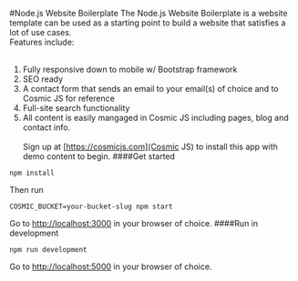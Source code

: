 #Node.js Website Boilerplate
The Node.js Website Boilerplate is a website template can be used as a starting point to build a website that satisfies a lot of use cases.<br />
Features include:<br /><br />
1. Fully responsive down to mobile w/ Bootstrap framework<br />
2. SEO ready<br />
3. A contact form that sends an email to your email(s) of choice and to Cosmic JS for reference<br />
4. Full-site search functionality<br />
5. All content is easily mangaged in Cosmic JS including pages, blog and contact info.<br /><br />
Sign up at [https://cosmicjs.com](Cosmic JS) to install this app with demo content to begin.
####Get started
```
npm install
```
Then run 
```
COSMIC_BUCKET=your-bucket-slug npm start
```
Go to [http://localhost:3000](http://localhost:3000) in your browser of choice.
####Run in development
```
npm run development
```
Go to [http://localhost:5000](http://localhost:5000) in your browser of choice.